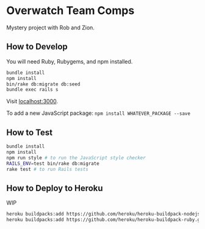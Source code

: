 # Overwatch Team Comps

Mystery project with Rob and Zion.

## How to Develop

You will need Ruby, Rubygems, and npm installed.

```bash
bundle install
npm install
bin/rake db:migrate db:seed
bundle exec rails s
```

Visit [localhost:3000](http://localhost:3000).

To add a new JavaScript package: `npm install WHATEVER_PACKAGE --save`

## How to Test

```bash
bundle install
npm install
npm run style # to run the JavaScript style checker
RAILS_ENV=test bin/rake db:migrate
rake test # to run Rails tests
```

## How to Deploy to Heroku

WIP

```bash
heroku buildpacks:add https://github.com/heroku/heroku-buildpack-nodejs.git
heroku buildpacks:add https://github.com/heroku/heroku-buildpack-ruby.git
```
